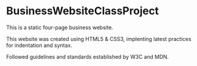 # BusinessWebsiteClassProject

This is a static four-page business website.

This website was created using HTML5 & CSS3, implenting latest practices for indentation and syntax.

Followed guidelines and standards established by W3C and MDN.
